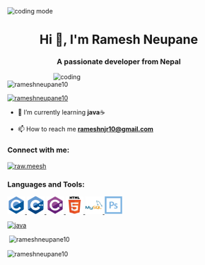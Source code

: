 <img src ="https://imgs.search.brave.com/gm82o5QVRwdt-SPLGGVWUQIil5G7OpjmQqJFnd1KXQU/rs:fit:1200:900:1/g:ce/aHR0cHM6Ly93YWxs/cGFwZXJjYXZlLmNv/bS93cC93cDYyNzE2/NzUucG5n" height="500" width="1600" alt="coding mode">
<h1 align="center">Hi 👋, I'm Ramesh Neupane</h1>
<h3 align="center">A passionate developer from Nepal</h3>
<img align="right" alt="coding" width="400" src="https://imgs.search.brave.com/Jxkr0lAI7FP8Wy912aeFqpoBuvF1z_HfrcJOdpjMR6k/rs:fit:480:320:1/g:ce/aHR0cHM6Ly9pLmdp/ZmVyLmNvbS9CbTdD/LmdpZg.gif"

<p align="left"> <img src="https://komarev.com/ghpvc/?username=rameshneupane10&label=Profile%20views&color=0e75b6&style=flat" alt="rameshneupane10" /> </p>

<p align="left"> <a href="https://github.com/ryo-ma/github-profile-trophy"><img src="https://github-profile-trophy.vercel.app/?username=rameshneupane10" alt="rameshneupane10" /></a> </p>

- 🌱 I’m currently learning **java**☕



- 📫 How to reach me **rameshnjr10@gmail.com**

<h3 align="left">Connect with me:</h3>
<p align="left">
<a href="https://instagram.com/raw.meesh" target="blank"><img align="center" src="https://raw.githubusercontent.com/rahuldkjain/github-profile-readme-generator/master/src/images/icons/Social/instagram.svg" alt="raw.meesh" height="30" width="40" /></a>
</p>

<h3 align="left">Languages and Tools:</h3>
<p align="left"> <a href="https://www.cprogramming.com/" target="_blank" rel="noreferrer"> <img src="https://raw.githubusercontent.com/devicons/devicon/master/icons/c/c-original.svg" alt="c" width="40" height="40"/> </a> <a href="https://www.w3schools.com/cpp/" target="_blank" rel="noreferrer"> <img src="https://raw.githubusercontent.com/devicons/devicon/master/icons/cplusplus/cplusplus-original.svg" alt="cplusplus" width="40" height="40"/> </a> <a href="https://www.w3schools.com/cs/" target="_blank" rel="noreferrer"> <img src="https://raw.githubusercontent.com/devicons/devicon/master/icons/csharp/csharp-original.svg" alt="csharp" width="40" height="40"/> </a> <a href="https://www.w3.org/html/" target="_blank" rel="noreferrer"> <img src="https://raw.githubusercontent.com/devicons/devicon/master/icons/html5/html5-original-wordmark.svg" alt="html5" width="40" height="40"/> </a> <a href="https://www.mysql.com/" target="_blank" rel="noreferrer"> <img src="https://raw.githubusercontent.com/devicons/devicon/master/icons/mysql/mysql-original-wordmark.svg" alt="mysql" width="40" height="40"/> </a> <a href="https://www.photoshop.com/en" target="_blank" rel="noreferrer"> <img src="https://raw.githubusercontent.com/devicons/devicon/master/icons/photoshop/photoshop-line.svg" alt="photoshop" width="40" height="40"/> </a> </p>
<a href="https://www.java.com" target="_blank" rel="noreferrer"> <img src="https://raw.githubusercontent.com/devicons/devicon/master/icons/java" alt="java" width="40" height="40"/> </a> </p>

<p>&nbsp;<img align="center" src="https://github-readme-stats.vercel.app/api?username=rameshneupane10&show_icons=true&locale=en" alt="rameshneupane10" /></p>

<p><img align="center" src="https://github-readme-streak-stats.herokuapp.com/?user=rameshneupane10&" alt="rameshneupane10" /></p>
